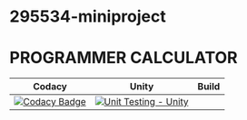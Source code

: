 # 295534-miniproject
# PROGRAMMER CALCULATOR


Codacy  | Unity | Build | 
|---------|-----------|------------------
|[![Codacy Badge](https://app.codacy.com/project/badge/Grade/4f3d790d14654a32b4efe22d671817b4)](https://www.codacy.com/gh/Vishnupriya0805/295534-miniproject/dashboard?utm_source=github.com&amp;utm_medium=referral&amp;utm_content=Vishnupriya0805/295534-miniproject&amp;utm_campaign=Badge_Grade)|[![Unit Testing - Unity](https://github.com/Vishnupriya0805/295534-miniproject/actions/workflows/unity.yml/badge.svg)](https://github.com/Vishnupriya0805/295534-miniproject/actions/workflows/unity.yml)
